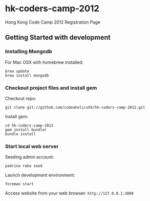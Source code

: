 hk-coders-camp-2012
===================

Hong Kong Code Camp 2012 Registration Page

## Getting Started with development
### Installing Mongodb

For Mac OSX with homebrew installed:

    brew update
    brew install mongodb

### Checkout project files and install gem

Checkout repo:

    git clone git://github.com/codeaholicshk/hk-coders-camp-2012.git

Install gem:

    cd hk-coders-camp-2012
    gem install bundler
    bundle install

### Start local web server

Seeding admin account:

    padrino rake seed

Launch development environment:

    foreman start

Access website from your web browser:
`http://127.0.0.1:3000`
